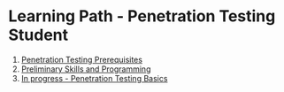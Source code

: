 # Learning Path - Penetration Testing Student

1. [Penetration Testing Prerequisites](eJPT/1of3-penetration-testing-prerequisites.md)
2. [Preliminary Skills and Programming](eJPT/2of3-preliminary-skills-and-programming.md)
3. [In progress - Penetration Testing Basics](eJPT/3of3-penetration-testing-basics.md)

<!--
To do:
- [ ] Make a tool list
- [ ] Link in 'notes' section (under this repo/website)
-->